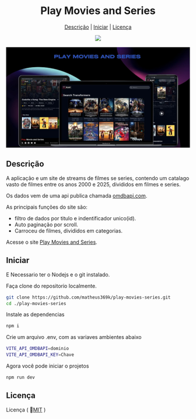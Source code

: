 <h1 align="center">Play Movies and Series</h1>
<div align="center">
  <a href="#descriçao">Descrição</a> |
  <a href="#Iniciar">Iniciar</a> |
  <a href="#licença">Licença</a>
</div>

<p align="center">
  <img src="https://img.shields.io/github/license/matheus369k/play-movies-series.svg"/>
</p>
<p>
 <img src="./.github/preview-project.jpg" />
</p>

## Descrição
A aplicação e um site de streams de filmes se series, contendo um catalago vasto de filmes entre os anos 2000 e 2025, divididos em filmes e series. 

Os dados vem de uma api publica chamada [omdbapi.com](https://www.omdbapi.com/).

As principais funções do site são:

- filtro de dados por titulo e indentificador unico(id).
- Auto paginação por scroll.
- Carroceu de filmes, divididos em categorias.

Acesse o site [Play Movies and Series](https://matheus369k.github.io/play-movies-series/).

## Iniciar
E Necessario ter o Nodejs e o git instalado.

Faça clone do repositorio localmente.

```bash
git clone https://github.com/matheus369k/play-movies-series.git
cd ./play-movies-series
```
Instale as dependencias
```bash
npm i
```
Crie um arquivo .env, com as variaves ambientes abaixo
```bash
VITE_API_OMDBAPI=dominio
VITE_API_OMDBAPI_KEY=Chave
```
Agora você pode iniciar o projetos
```bash
npm run dev
```

## Licença

Licença ( 🔗[MIT](./LICENSE.txt) )